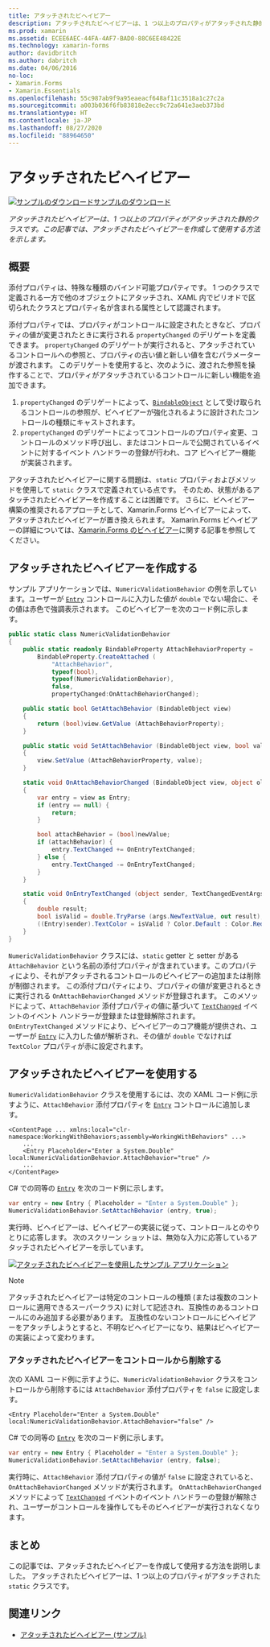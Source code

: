 ```yaml
---
title: アタッチされたビヘイビアー
description: アタッチされたビヘイビアーは、1 つ以上のプロパティがアタッチされた静的クラスです。 この記事では、アタッチされたビヘイビアーを作成して使用する方法を示します。
ms.prod: xamarin
ms.assetid: ECEE6AEC-44FA-4AF7-BAD0-88C6EE48422E
ms.technology: xamarin-forms
author: davidbritch
ms.author: dabritch
ms.date: 04/06/2016
no-loc:
- Xamarin.Forms
- Xamarin.Essentials
ms.openlocfilehash: 55c987ab9f9a95eaeacf648af11c3518a1c27c2a
ms.sourcegitcommit: a003b036f6fb83818e2ecc9c72a641e3aeb373bd
ms.translationtype: HT
ms.contentlocale: ja-JP
ms.lasthandoff: 08/27/2020
ms.locfileid: "88964650"
---
```

# <a name="attached-behaviors"></a>アタッチされたビヘイビアー

[![サンプルのダウンロード](~/media/shared/download.png)サンプルのダウンロード](https://docs.microsoft.com/samples/xamarin/xamarin-forms-samples/behaviors-attachednumericvalidationbehavior)

_アタッチされたビヘイビアーは、1 つ以上のプロパティがアタッチされた静的クラスです。この記事では、アタッチされたビヘイビアーを作成して使用する方法を示します。_

## <a name="overview"></a>概要

添付プロパティは、特殊な種類のバインド可能プロパティです。 1 つのクラスで定義される一方で他のオブジェクトにアタッチされ、XAML 内でピリオドで区切られたクラスとプロパティ名が含まれる属性として認識されます。

添付プロパティでは、プロパティがコントロールに設定されたときなど、プロパティの値が変更されたときに実行される `propertyChanged` のデリゲートを定義できます。 `propertyChanged` のデリゲートが実行されると、アタッチされているコントロールへの参照と、プロパティの古い値と新しい値を含むパラメーターが渡されます。 このデリゲートを使用すると、次のように、渡された参照を操作することで、プロパティがアタッチされているコントロールに新しい機能を追加できます。

1. `propertyChanged` のデリゲートによって、[`BindableObject`](xref:Xamarin.Forms.BindableObject) として受け取られるコントロールの参照が、ビヘイビアーが強化されるように設計されたコントロールの種類にキャストされます。
1. `propertyChanged` のデリゲートによってコントロールのプロパティ変更、コントロールのメソッド呼び出し、またはコントロールで公開されているイベントに対するイベント ハンドラーの登録が行われ、コア ビヘイビアー機能が実装されます。

アタッチされたビヘイビアーに関する問題は、`static` プロパティおよびメソッドを使用して `static` クラスで定義されている点です。 そのため、状態があるアタッチされたビヘイビアーを作成することは困難です。 さらに、ビヘイビアー構築の推奨されるアプローチとして、Xamarin.Forms ビヘイビアーによって、アタッチされたビヘイビアーが置き換えられます。 Xamarin.Forms ビヘイビアーの詳細については、[Xamarin.Forms のビヘイビアー](~/xamarin-forms/app-fundamentals/behaviors/creating.md)に関する記事を参照してください。

## <a name="creating-an-attached-behavior"></a>アタッチされたビヘイビアーを作成する

サンプル アプリケーションでは、`NumericValidationBehavior` の例を示しています。ユーザーが [`Entry`](xref:Xamarin.Forms.Entry) コントロールに入力した値が `double` でない場合に、その値は赤色で強調表示されます。 このビヘイビアーを次のコード例に示します。

```csharp
public static class NumericValidationBehavior
{
    public static readonly BindableProperty AttachBehaviorProperty =
        BindableProperty.CreateAttached (
            "AttachBehavior",
            typeof(bool),
            typeof(NumericValidationBehavior),
            false,
            propertyChanged:OnAttachBehaviorChanged);

    public static bool GetAttachBehavior (BindableObject view)
    {
        return (bool)view.GetValue (AttachBehaviorProperty);
    }

    public static void SetAttachBehavior (BindableObject view, bool value)
    {
        view.SetValue (AttachBehaviorProperty, value);
    }

    static void OnAttachBehaviorChanged (BindableObject view, object oldValue, object newValue)
    {
        var entry = view as Entry;
        if (entry == null) {
            return;
        }

        bool attachBehavior = (bool)newValue;
        if (attachBehavior) {
            entry.TextChanged += OnEntryTextChanged;
        } else {
            entry.TextChanged -= OnEntryTextChanged;
        }
    }

    static void OnEntryTextChanged (object sender, TextChangedEventArgs args)
    {
        double result;
        bool isValid = double.TryParse (args.NewTextValue, out result);
        ((Entry)sender).TextColor = isValid ? Color.Default : Color.Red;
    }
}
```

`NumericValidationBehavior` クラスには、`static` getter と setter がある `AttachBehavior` という名前の添付プロパティが含まれています。このプロパティにより、それがアタッチされるコントロールのビヘイビアーの追加または削除が制御されます。 この添付プロパティにより、プロパティの値が変更されるときに実行される `OnAttachBehaviorChanged` メソッドが登録されます。 このメソッドによって、`AttachBehavior` 添付プロパティの値に基づいて [`TextChanged`](xref:Xamarin.Forms.InputView.TextChanged) イベントのイベント ハンドラーが登録または登録解除されます。 `OnEntryTextChanged` メソッドにより、ビヘイビアーのコア機能が提供され、ユーザーが [`Entry`](xref:Xamarin.Forms.Entry) に入力した値が解析され、その値が `double` でなければ `TextColor` プロパティが赤に設定されます。

## <a name="consuming-an-attached-behavior"></a>アタッチされたビヘイビアーを使用する

`NumericValidationBehavior` クラスを使用するには、次の XAML コード例に示すように、`AttachBehavior` 添付プロパティを [`Entry`](xref:Xamarin.Forms.Entry) コントロールに追加します。

```xaml
<ContentPage ... xmlns:local="clr-namespace:WorkingWithBehaviors;assembly=WorkingWithBehaviors" ...>
    ...
    <Entry Placeholder="Enter a System.Double" local:NumericValidationBehavior.AttachBehavior="true" />
    ...
</ContentPage>
```

C# での同等の [`Entry`](xref:Xamarin.Forms.Entry) を次のコード例に示します。

```csharp
var entry = new Entry { Placeholder = "Enter a System.Double" };
NumericValidationBehavior.SetAttachBehavior (entry, true);
```

実行時、ビヘイビアーは、ビヘイビアーの実装に従って、コントロールとのやりとりに応答します。 次のスクリーン ショットは、無効な入力に応答しているアタッチされたビヘイビアーを示しています。

[![アタッチされたビヘイビアーを使用したサンプル アプリケーション](attached-images/screenshots-sml.png)](attached-images/screenshots.png#lightbox "アタッチされたビヘイビアーを使用したサンプル アプリケーション")

> [!NOTE]
> アタッチされたビヘイビアーは特定のコントロールの種類 (または複数のコントロールに適用できるスーパークラス) に対して記述され、互換性のあるコントロールにのみ追加する必要があります。 互換性のないコントロールにビヘイビアーをアタッチしようとすると、不明なビヘイビアーになり、結果はビヘイビアーの実装によって変わります。

### <a name="removing-an-attached-behavior-from-a-control"></a>アタッチされたビヘイビアーをコントロールから削除する

次の XAML コード例に示すように、`NumericValidationBehavior` クラスをコントロールから削除するには `AttachBehavior` 添付プロパティを `false` に設定します。

```xaml
<Entry Placeholder="Enter a System.Double" local:NumericValidationBehavior.AttachBehavior="false" />
```

C# での同等の [`Entry`](xref:Xamarin.Forms.Entry) を次のコード例に示します。

```csharp
var entry = new Entry { Placeholder = "Enter a System.Double" };
NumericValidationBehavior.SetAttachBehavior (entry, false);
```

実行時に、`AttachBehavior` 添付プロパティの値が `false` に設定されていると、`OnAttachBehaviorChanged` メソッドが実行されます。 `OnAttachBehaviorChanged` メソッドによって [`TextChanged`](xref:Xamarin.Forms.InputView.TextChanged) イベントのイベント ハンドラーの登録が解除され、ユーザーがコントロールを操作してもそのビヘイビアーが実行されなくなります。

## <a name="summary"></a>まとめ

この記事では、アタッチされたビヘイビアーを作成して使用する方法を説明しました。 アタッチされたビヘイビアーは、1 つ以上のプロパティがアタッチされた `static` クラスです。

## <a name="related-links"></a>関連リンク

- [アタッチされたビヘイビアー (サンプル)](https://docs.microsoft.com/samples/xamarin/xamarin-forms-samples/behaviors-attachednumericvalidationbehavior)

